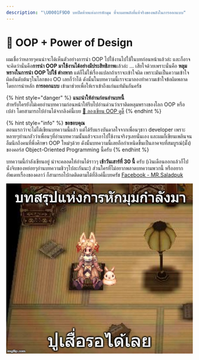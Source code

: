 ```yaml
---
description: "\U0001F9D0 บทปิดท้ายแห่งการหักมุม ที่จะเผยพลังที่แท้จริงของพลังในการออกแบบ"
---
```


# 👑 OOP + Power of Design

ผมเชื่อว่าหลายๆคนน่าจะได้เห็นตัวอย่างการนำ OOP ไปใช้งานไปใช้ในบทก่อนหน้าแล้วล่ะ และก็อาจจะคิดว่านั่นคือ**การนำ OOP มาใช้งานได้อย่างมีประสิทธิภาพ**แล้วล่ะ ... เสียใจด้วยเพราะนั่นคือ **หลุมพรางในการนำ OOP ไปใช้ ต่างหาก** แต่ก็ไม่ใช่เรื่องแปลกถ้าเราจะเข้าใจผิด เพราะมันเป็นความเข้าใจผิดอันดับต้นๆในโลกของ OO เลยก็ว่าได้ ดังนั้นในบทความนี้เราจะมาลองทำความเข้าใจข้อผิดพลาด โดยการนำหลัก **การออกแบบ** เข้ามาช่วยเพื่อให้เราเข้าถึงแก่นแท้มันกันครัช

{% hint style="danger" %}
**แนะนำให้อ่านก่อนอ่านบทนี้**  
สำหรับใครยังไม่เคยอ่านบทความก่อนหน้าให้รีบไปอ่านด่วนว่าเราติดหลุมพรางของโลก OOP หรือเปล่า โดยสามารถไปอ่านได้จากลิงค์นี้เบย [📝 ลองเขียน OOP ดูดิ๊](https://saladpuk.gitbook.io/learn/beginner-1/oop/example)
{% endhint %}

{% hint style="info" %}
**ขอขอบคุณ**  
ตอนแรกว่าจะไม่ได้เขียนบทความนี้แล้ว แต่ได้รับแรงบันดาลใจจากเพื่อนๆชาว developer เพราะหลายๆท่านกลัวว่าเพื่อนๆที่อ่านบทความนั้นแล้วจะเอาไปใช้งานจริงๆเลยนั่นเอง และผมก็เขียนเพลินจนลืมนึกถึงคนที่พึ่งศึกษา OOP ใหม่ๆด้วย ดังนั้นบทความนี้เลยถือกำเหนิดขึ้นเป็นภาคจบที่สมบูรณ์\(มั๊ง\) ของคอร์ส Object-Oriented Programming นี้ครับ
{% endhint %}

บทความนี้กำลังเขียนอยู่ น่าจะคลอดให้อ่านได้ราวๆ **เช้าวันเสาร์ที่ 30 นี้** ครับ \(เงินเดือนออกแล้วก็ไปนั่งจิบของหย่อยๆอ่านบทความชิวๆไปละกันนะ\) ส่วนใครที่ไม่อยากพลาดบทความพวกนี้ หรืออยากอัพเดทเรื่องของคลาว์ ก็สามารถไปกดติดตามได้ที่ลิงค์นี้เบยครัช [Facebook - MR.Saladpuk](https://www.facebook.com/mr.saladpuk)

![](../../.gitbook/assets/3hu22b.jpg)

